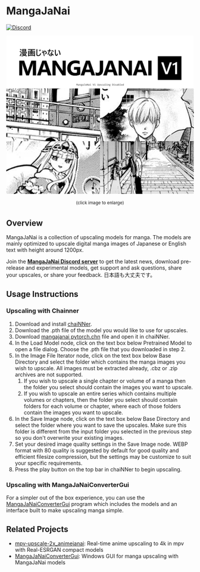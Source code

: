 # MangaJaNai

[![Discord](https://img.shields.io/discord/1121653618173546546?label=Discord&logo=Discord&logoColor=white)](https://discord.gg/EeFfZUBvxj)

<a href="./demov3.webp?raw=1"><img src="mangajanaiv1demo.webp"/></a>
<p align="center"><sup>(click image to enlarge)</sup></p>

## Overview

MangaJaNai is a collection of upscaling models for manga. The models are mainly optimized to upscale digital manga images of Japanese or English text with height around 1200px.

Join the [**MangaJaNai Discord server**](https://discord.gg/EeFfZUBvxj) to get the latest news, download pre-release and experimental models, get support and ask questions, share your upscales, or share your feedback. 日本語も大丈夫です。

## Usage Instructions

### Upscaling with Chainner

1. Download and install [chaiNNer](https://chainner.app/download).
2. Download the .pth file of the model you would like to use for upscales.
3. Download [mangajanai pytorch.chn](mangajanai%20pytorch.chn?raw=1) file and open it in chaiNNer.
4. In the Load Model node, click on the text box below Pretrained Model to open a file dialog. Choose the .pth file that you downloaded in step 2.
5. In the Image File Iterator node, click on the text box below Base Directory and select the folder which contains the manga images you wish to upscale. All images must be extracted already, .cbz or .zip archives are not supported.
   1. If you wish to upscale a single chapter or volume of a manga then the folder you select should contain the images you want to upscale.
   2. If you wish to upscale an entire series which contains multiple volumes or chapters, then the folder you select should contain folders for each volume or chapter, where each of those folders contain the images you want to upscale.
6. In the Save Image node, click on the text box below Base Directory and select the folder where you want to save the upscales. Make sure this folder is different from the input folder you selected in the previous step so you don't overwrite your existing images.
7. Set your desired image quality settings in the Save Image node. WEBP format with 80 quality is suggested by default for good quality and efficient filesize compression, but the settings may be customize to suit your specific requirements.
8. Press the play button on the top bar in chaiNNer to begin upscaling.

### Upscaling with MangaJaNaiConverterGui

For a simpler out of the box experience, you can use the [MangaJaNaiConverterGui](https://github.com/the-database/MangaJaNaiConverterGui) program which includes the models and an interface built to make upscaling manga simple.

## Related Projects

- [mpv-upscale-2x_animejanai](https://github.com/the-database/mpv-upscale-2x_animejanai): Real-time anime upscaling to 4k in mpv with Real-ESRGAN compact models
- [MangaJaNaiConverterGui](https://github.com/the-database/MangaJaNaiConverterGui): Windows GUI for manga upscaling with MangaJaNai models
